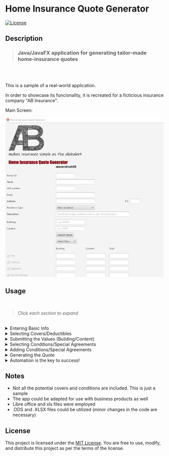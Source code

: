# Home Insurance Quote Generator

[![License](https://img.shields.io/badge/license-MIT-blue.svg)](LICENSE.md)


## Description

> ### Java/JavaFX application for generating tailor-made home-insurance quotes
<br />
<br />

This is a sample of a real-world application. 

In order to showcase its funcionality, it is recreated for a ficticious insurance company "AB Insurance".

Main Screen:

![main_screen](main_screen.png)



## Usage
<br />

> *Click each section to expand*

<br />

<details>

<summary>Entering Basic Info</summary>
<br />

Firstly, the user provides basic information that wishes to be included in the quotation:

![info](info.png)

</details>

<details>

<summary>Selecting Covers/Deductibles</summary>
<br />


The initial option involves selecting a plan wherein predetermined coverage components are automatically checked:

![plan_selection](plan_selection.gif)


However, the user retains the ability to check/uncheck any specific coverage item or condition individually:

![cover_selection](cover_selection.gif)

> **Note** <br />
This latter feature embodies the tailor-made element, as it allows users to personalize the coverage.
<br />

When a cover is selected, the relative field appears in the deductible section. If a deductible box is checked, the text is open for editing:

![deductibles](deductibles.gif)

</details>

<details>

<summary>Submitting the Values (Building/Content)</summary>
<br />

After selecting the desired covers, the user is then required to input the insured value for building and/or content. By pressing the "Submit" button, a set of pre-configured rules get into action and automatically calculate the limit of the selected covers:

![submit_values](submit_values.gif)

</details>

<details>

<summary>Selecting Conditions/Special Agreements</summary>
<br />

There is capability to review and adjust contract clauses as needed: 

![clauses](clauses.gif)


> **Note** <br />
Regarding General Exclusions, given their obligatory nature, the relative fields are locked and not editable<br /> (However, this feature could be easily adjusted in source code level)


</details>

<details>

<summary>Adding Conditions/Special Agreements</summary>
<br />

Any contract clause that may not be initially included can be manually appended:

![add_condition](add_condition.gif)

</details>

<details>

<summary>Generating the Quote</summary>
<br />

Finally, by pressing "Generate Quote" the quote is delivered in XLS format based on an xls source file:

![generate](generate.gif)

<br />

![output1](output1.PNG)

![output2](output2.PNG)

<br />

</details>

<details>

<summary>Automation is the key to success!</summary>
<br />

Apart from the main capabilities for covers, limits etc. other automations can be implemented based on the user needs and underwriting rules.
<br />
<br />
For example, if the user selects "Secondary Residence" as residence type, since it is more vulnerable to theft, the field of "theft measures" is automatically checked and open for editing.



</details>

## Notes

- Not all the potential covers and conditions are included. This is just a sample
- The app could be adapted for use with business products as well
- Libre office and xls files were employed
- .ODS and .XLSX files could be utilized (minor changes in the code are necessary)



## License

This project is licensed under the [MIT License](LICENSE). You are free to use, modify, and distribute this project as per the terms of the license.
